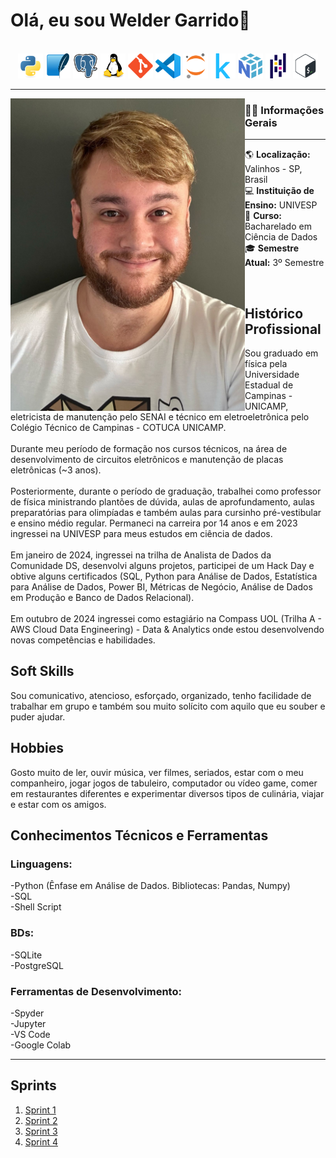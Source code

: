 # Olá, eu sou Welder Garrido👋

<br>

<div align="center">
  <img src=img/logos/python_logo.svg height="40" alt="Python logo" />
  <img src=img/logos/sqlite_logo.svg height="40" alt="SQLite logo" />
  <img src=img/logos/postgresql_logo.svg height="40" alt="PostgreSQL logo" />
  <img src=img/logos/linux_logo.svg height="40" alt="Linux logo" />
  <img src=img/logos/git_logo.svg height="40" alt="Git logo" />
  <img src=img/logos/vscode_logo.svg height="40" alt="VSCode logo" />
  <img src=img/logos/jupyter_logo.svg height="40" alt="Jupyter logo" />
  <img src=img/logos/kaggle_logo.svg height="40" alt="Kaggle logo" />
  <img src=img/logos/numpy_logo.svg height="40" alt="NumPy logo" />
  <img src=img/logos/pandas_logo.svg height="40" alt="Pandas logo" />
  <img src=img/logos/bash_logo.svg height="40" alt="Bash logo" />
</div>


---

<img align="left" height="500" src="img/perfilt.jpg" />


### 👩‍💻 Informações Gerais

---

🌎 **Localização:** Valinhos - SP, Brasil  
💻 **Instituição de Ensino:** UNIVESP  
🎯 **Curso:** Bacharelado em Ciência de Dados  
🎓 **Semestre Atual:** 3º Semestre

<br>

## **Histórico Profissional**

<p>Sou graduado em física pela Universidade Estadual de Campinas - UNICAMP, eletricista de manutenção pelo SENAI e técnico em eletroeletrônica pelo Colégio Técnico de Campinas - COTUCA UNICAMP.<br><br>
Durante meu período de formação nos cursos técnicos, na área de desenvolvimento de circuitos eletrônicos e manutenção de placas eletrônicas (~3 anos).<br><br>
Posteriormente, durante o período de graduação, trabalhei como professor de física ministrando plantões de dúvida, aulas de aprofundamento, aulas preparatórias para olimpíadas e também aulas para cursinho pré-vestibular e ensino médio regular. Permaneci na carreira por 14 anos e em 2023 ingressei na UNIVESP para meus estudos em ciência de dados.<br><br>
Em janeiro de 2024, ingressei na trilha de Analista de Dados da Comunidade DS, desenvolvi alguns projetos, participei de um Hack Day e obtive alguns certificados (SQL, Python para Análise de Dados, Estatística para Análise de Dados, Power BI, Métricas de Negócio, Análise de Dados em Produção e Banco de Dados Relacional).<br><br>
Em outubro de 2024 ingressei como estagiário na Compass UOL (Trilha A - AWS Cloud Data Engineering) - Data & Analytics onde estou desenvolvendo novas competências e habilidades.</p>

## **Soft Skills**

Sou comunicativo, atencioso, esforçado, organizado, tenho facilidade de trabalhar em grupo e também sou muito solícito com aquilo que eu souber e puder ajudar.  

## **Hobbies**  

Gosto muito de ler, ouvir música, ver filmes, seriados, estar com o meu companheiro, jogar jogos de tabuleiro, computador ou vídeo game, comer em restaurantes diferentes e experimentar diversos tipos de culinária, viajar e estar com os amigos.


## **Conhecimentos Técnicos e Ferramentas**
### **Linguagens:** 
-Python (Ênfase em Análise de Dados. Bibliotecas: Pandas, Numpy)<br>
-SQL<br>
-Shell Script

### **BDs:** 
-SQLite<br>
-PostgreSQL<br>

### **Ferramentas de Desenvolvimento:** 
-Spyder<br>
-Jupyter<br>
-VS Code<br>
-Google Colab<br>


---

## Sprints 

1. [Sprint 1](/Sprint1/README.md)
2. [Sprint 2](/Sprint2/README.md)
3. [Sprint 3](/Sprint3/README.md)
4. [Sprint 4](/Sprint4/README.md)
